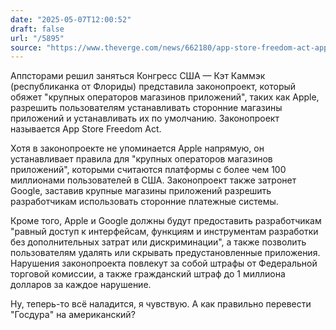 ```yaml
---
date: "2025-05-07T12:00:52"
draft: false
url: "/5895"
source: "https://www.theverge.com/news/662180/app-store-freedom-act-apple-third-party-app-stores?ref=platformer.news"
---
```


Аппсторами решил заняться Конгресс США — Кэт Каммэк (республиканка от Флориды) представила законопроект, который обяжет "крупных операторов магазинов приложений", таких как Apple, разрешить пользователям устанавливать сторонние магазины приложений и устанавливать их по умолчанию. Законопроект называется App Store Freedom Act.

Хотя в законопроекте не упоминается Apple напрямую, он устанавливает правила для "крупных операторов магазинов приложений", которыми считаются платформы с более чем 100 миллионами пользователей в США. Законопроект также затронет Google, заставив крупные магазины приложений разрешить разработчикам использовать сторонние платежные системы.

Кроме того, Apple и Google должны будут предоставить разработчикам "равный доступ к интерфейсам, функциям и инструментам разработки без дополнительных затрат или дискриминации", а также позволить пользователям удалять или скрывать предустановленные приложения. Нарушения законопроекта повлекут за собой штрафы от Федеральной торговой комиссии, а также гражданский штраф до 1 миллиона долларов за каждое нарушение.

Ну, теперь-то всё наладится, я чувствую. А как правильно перевести "Госдура" на американский?
